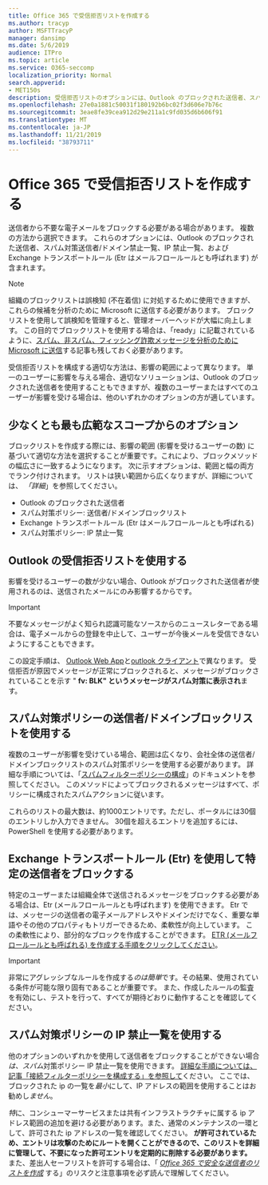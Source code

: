 ```yaml
---
title: Office 365 で受信拒否リストを作成する
ms.author: tracyp
author: MSFTTracyP
manager: dansimp
ms.date: 5/6/2019
audience: ITPro
ms.topic: article
ms.service: O365-seccomp
localization_priority: Normal
search.appverid:
- MET150s
description: 受信拒否リストのオプションには、Outlook のブロックされた送信者、スパム対策送信者/ドメイン禁止リスト、IP 禁止一覧、および Exchange トランスポートルール (Etr) がメールフロールールとも呼ばれます。
ms.openlocfilehash: 27e0a1881c50031f180192b6bc02f3d606e7b76c
ms.sourcegitcommit: 3eae8fe39cea912d29e211a1c9fd035d6b606f91
ms.translationtype: MT
ms.contentlocale: ja-JP
ms.lasthandoff: 11/21/2019
ms.locfileid: "38793711"
---
```

# <a name="create-block-sender-lists-in-office-365"></a>Office 365 で受信拒否リストを作成する

送信者から不要な電子メールをブロックする必要がある場合があります。 複数の方法から選択できます。 これらのオプションには、Outlook のブロックされた送信者、スパム対策送信者/ドメイン禁止一覧、IP 禁止一覧、および Exchange トランスポートルール (Etr はメールフロールールとも呼ばれます) が含まれます。

> [!NOTE]
> 組織のブロックリストは誤検知 (不在着信) に対処するために使用できますが、これらの候補を分析のために Microsoft に送信する必要があります。 ブロックリストを使用して誤検知を管理すると、管理オーバーヘッドが大幅に向上します。 この目的でブロックリストを使用する場合は、「ready」に記載されているように、[スパム、非スパム、フィッシング詐欺メッセージを分析のために Microsoft に送信](https://docs.microsoft.com/office365/SecurityCompliance/submit-spam-non-spam-and-phishing-scam-messages-to-microsoft-for-analysis)する記事も残しておく必要があります。

受信拒否リストを構成する適切な方法は、影響の範囲によって異なります。 単一のユーザーに影響を与える場合、適切なソリューションは、Outlook のブロックされた送信者を使用することもできますが、複数のユーザーまたはすべてのユーザーが影響を受ける場合は、他のいずれかのオプションの方が適しています。

## <a name="options-from-least-to-broadest-scope"></a>少なくとも最も広範なスコープからのオプション

ブロックリストを作成する際には、影響の範囲 (影響を受けるユーザーの数) に基づいて適切な方法を選択することが重要です。これにより、ブロックメソッドの幅広さに一致するようになります。 次に示すオプションは、範囲と幅の両方でランク付けされます。 リストは狭い範囲から広くなりますが、詳細については、 *「詳細*」を参照してください。

- Outlook のブロックされた送信者
- スパム対策ポリシー: 送信者/ドメインブロックリスト
- Exchange トランスポートルール (Etr はメールフロールールとも呼ばれる)
- スパム対策ポリシー: IP 禁止一覧

## <a name="use-outlook-blocked-senders"></a>Outlook の受信拒否リストを使用する

影響を受けるユーザーの数が少ない場合、Outlook がブロックされた送信者が使用されるのは、送信されたメールにのみ影響するからです。

> [!IMPORTANT]
> 不要なメッセージがよく知られ認識可能なソースからのニュースレターである場合は、電子メールからの登録を中止して、ユーザーが今後メールを受信できないようにすることもできます。

この設定手順は、 [Outlook Web App](https://support.office.com/article/block-or-allow-junk-email-settings-48c9f6f7-2309-4f95-9a4d-de987e880e46)と[outlook クライアント](https://support.office.com/article/overview-of-the-junk-email-filter-5ae3ea8e-cf41-4fa0-b02a-3b96e21de089)で異なります。 受信拒否が原因でメッセージが正常にブロックされると、メッセージがブロックされていることを示す " **fv: BLK" というメッセージがスパム対策に表示され**ます。

## <a name="use-anti-spam-policy-senderdomain-block-lists"></a>スパム対策ポリシーの送信者/ドメインブロックリストを使用する

複数のユーザーが影響を受けている場合、範囲は広くなり、会社全体の送信者/ドメインブロックリストのスパム対策ポリシーを使用する必要があります。 詳細な手順については、「[スパムフィルターポリシーの構成](https://docs.microsoft.com/office365/securitycompliance/configure-your-spam-filter-policies)」のドキュメントを参照してください。 このメソッドによってブロックされるメッセージはすべて、ポリシーに構成されたスパムアクションに従います。

これらのリストの最大数は、約1000エントリです。ただし、ポータルには30個のエントリしか入力できません。 30個を超えるエントリを追加するには、PowerShell を使用する必要があります。

## <a name="use-exchange-transport-rules-etrs-to-block-specific-senders"></a>Exchange トランスポートルール (Etr) を使用して特定の送信者をブロックする

特定のユーザーまたは組織全体で送信されるメッセージをブロックする必要がある場合は、Etr (メールフロールールとも呼ばれます) を使用できます。 Etr では、メッセージの送信者の電子メールアドレスやドメインだけでなく、重要な単語やその他のプロパティもトリガーできるため、柔軟性が向上しています。 この柔軟性により、部分的なブロックを作成することができます。 [ETR (メールフロールールとも呼ばれる) を作成する手順をクリックしてください](https://docs.microsoft.com/office365/SecurityCompliance/use-mail-flow-rules-to-set-the-spam-confidence-level-scl-in-messages)。

> [!IMPORTANT]
> 非常にアグレッシブなルールを作成する*のは簡単*です。その結果、使用されている条件が可能な限り固有であることが重要です。 また、作成したルールの監査を有効にし、テストを行って、すべてが期待どおりに動作することを確認してください。

## <a name="use-anti-spam-policy-ip-block-lists"></a>スパム対策ポリシーの IP 禁止一覧を使用する

他のオプションのいずれかを使用して送信者をブロックすることができない場合*は、スパム*対策ポリシー IP 禁止一覧を使用できます。 [詳細な手順については、記事「接続フィルターポリシーを構成する」を参照して](https://docs.microsoft.com/office365/securitycompliance/configure-the-connection-filter-policy)ください。 ここでは、ブロックされた ip の一覧を*最小*にして、IP アドレスの範囲を使用することはお勧めし*ません*。

*特*に、コンシューマーサービスまたは共有インフラストラクチャに属する ip アドレス範囲の追加を避ける必要があります。また、通常のメンテナンスの一環として、許可された ip アドレスの一覧を確認してください。 **が許可されているため、エントリは攻撃のためにルートを開くことができるので、このリストを詳細に管理して、不要になった許可エントリを定期的に削除する必要があります。** また、差出人セーフリストを許可する場合は、「 *[Office 365 で安全な送信者のリストを作成](create-safe-sender-lists-in-office-365.md)* する」のリスクと注意事項を必ず読んで理解してください。
